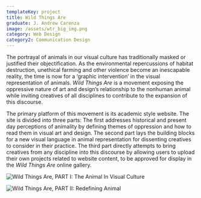 ```yaml
---
templateKey: project
title: Wild Things Are
graduate: J. Andrew Carenza
image: /assets/wtr_big_img.png
category: Web Design
category2: Communication Design
---
```

The portrayal of animals in our visual culture has traditionally masked or justified their objectification. As the environmental repercussions of habitat destruction, unethical farming and other violence become an inescapable reality, the time is now for a ‘graphic intervention’ in the visual representation of animals. _Wild Things Are_ is a movement exposing the oppressive nature of art and design’s relationship to the nonhuman animal while inviting creatives of all disciplines to contribute to the expansion of this discourse.

The primary platform of this movement is its academic style website. The site is divided into three parts: The first addresses historical and present day perceptions of animality by defining themes of oppression  and how to read them in visual art and design. The second part lays the building blocks for a new visual language in animal representation for dissenting creatives to consider in their practice. The third part directly attempts to bring creatives from any discipline into this discourse by allowing users to upload their own projects related to website content, to be approved for display in the _Wild Things Are_ online gallery. 

![Wild Things Are, PART I: The Animal In Visual Culture](/assets/wtr_img2.png)

![Wild Things Are, PART II: Redefining Animal](/assets/wtr_img1.png)
